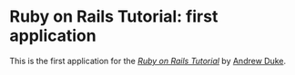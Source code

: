 # Ruby on Rails Tutorial: first application

This is the first application for the
[*Ruby on Rails Tutorial*](http://railstutorial.org/)
by [Andrew Duke](http://doockandrey.com/).